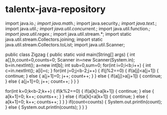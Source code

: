 # talentx-java-repository

import java.io.*;
import java.math.*;
import java.security.*;
import java.text.*;
import java.util.*;
import java.util.concurrent.*;
import java.util.function.*;
import java.util.regex.*;
import java.util.stream.*;
import static java.util.stream.Collectors.joining;
import static java.util.stream.Collectors.toList;
import java.util.Scanner;

public class Zigzag {
public static void main(String[] args) {
int a[],b,count=0,counts=0;
Scanner in=new Scanner(System.in);
b=in.nextInt();
a=new int[b];
int sub=0,sum=0;
for(int i=0;i<b;i++)
{ int c=in.nextInt();
a[i]=c;
}
for(int j=0;j<b-2;j++)
{
if(j%2==0)
{
if(a[j]<a[j+1])
{
continue;
}
else
{
a[j+1]=0;
j++;
count++;
}
}
else
{
if(a[j]>a[j+1])
{
continue;
}
else
{
a[j+1]=0;
j++;
count++;
}
}
}

for(int k=0;k<b-2;k++)
{
if(k%2==0)
{
if(a[k]>a[k+1])
{
continue;
}
else
{
a[k+1]=0;
k++;
counts++;
}
}
else
{
if(a[k]<a[k+1])
{
continue;
}
else
{
a[k+1]=0;
k++;
counts++;
}
}
}
if(count<counts)
{
System.out.println(count);
}
else
{
System.out.println(counts);
}
}
}


